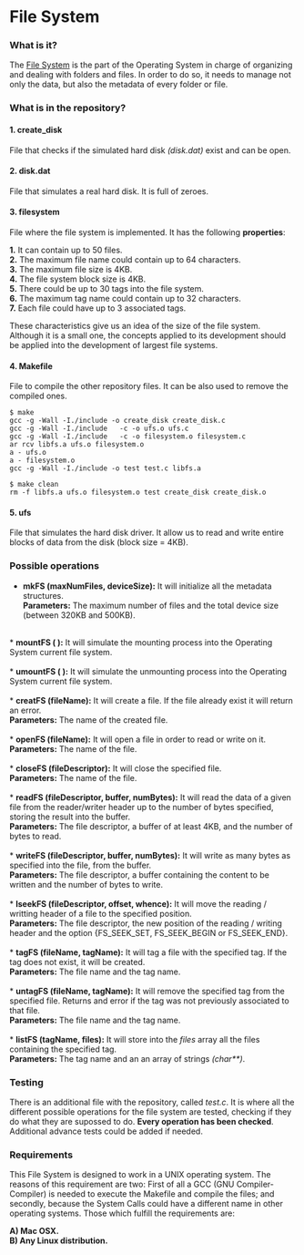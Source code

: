 # File System

### What is it?
The <a href="https://en.wikipedia.org/wiki/File_system">File System</a> is the part of the Operating System in charge of organizing and dealing with folders and files. In order to do so, it needs to manage not only the data, but also the metadata of every folder or file.

### What is in the repository?

#### 1. create_disk
File that checks if the simulated hard disk <i>(disk.dat)</i> exist and can be open.

#### 2. disk.dat
File that simulates a real hard disk. It is full of zeroes.

#### 3. filesystem
File where the file system is implemented. It has the following <b>properties</b>:

<b>1.</b> It can contain up to 50 files.<br>
<b>2.</b> The maximum file name could contain up to 64 characters.<br>
<b>3.</b> The maximum file size is 4KB.<br>
<b>4.</b> The file system block size is 4KB.<br>
<b>5.</b> There could be up to 30 tags into the file system.<br>
<b>6.</b> The maximum tag name could contain up to 32 characters.<br>
<b>7.</b> Each file could have up to 3 associated tags.<br>

These characteristics give us an idea of the size of the file system. Although it is a small one, the concepts applied to its development should be applied into the development of largest file systems.

#### 4. Makefile
File to compile the other repository files. It can be also used to remove the compiled ones.
```shell
$ make
gcc -g -Wall -I./include -o create_disk create_disk.c
gcc -g -Wall -I./include   -c -o ufs.o ufs.c
gcc -g -Wall -I./include   -c -o filesystem.o filesystem.c
ar rcv libfs.a ufs.o filesystem.o
a - ufs.o
a - filesystem.o
gcc -g -Wall -I./include -o test test.c libfs.a
```

```shell
$ make clean 
rm -f libfs.a ufs.o filesystem.o test create_disk create_disk.o
```

#### 5. ufs
File that simulates the hard disk driver. It allow us to read and write entire blocks of data from the disk (block size = 4KB).

### Possible operations

* <b>mkFS (maxNumFiles, deviceSize):</b> It will initialize all the metadata structures.<br>
<b>Parameters:</b> The maximum number of files and the total device size (between 320KB and 500KB).<br>
<br>
* <b>mountFS ( ):</b> It will simulate the mounting process into the Operating System current file system.<br>
<br>
* <b>umountFS ( ):</b> It will simulate the unmounting process into the Operating System current file system.<br>
<br>
* <b>creatFS (fileName):</b> It will create a file. If the file already exist it will return an error.<br>
<b>Parameters:</b> The name of the created file.<br>
<br>
* <b>openFS (fileName):</b> It will open a file in order to read or write on it.<br>
<b>Parameters:</b> The name of the file.<br>
<br>
* <b>closeFS (fileDescriptor):</b> It will close the specified file.<br>
<b>Parameters:</b> The name of the file.<br>
<br>
* <b>readFS (fileDescriptor, buffer, numBytes):</b> It will read the data of a given file from the reader/writer header up to the number of bytes specified, storing the result into the buffer.<br>
<b>Parameters:</b> The file descriptor, a buffer of at least 4KB, and the number of bytes to read.<br>
<br>
* <b>writeFS (fileDescriptor, buffer, numBytes):</b> It will write as many bytes as specified into the file, from the buffer.<br>
<b>Parameters:</b> The file descriptor, a buffer containing the content to be written and the number of bytes to write.<br>
<br>
* <b>lseekFS (fileDescriptor, offset, whence):</b> It will move the reading / writting header of a file to the specified position.<br>
<b>Parameters:</b> The file descriptor, the new position of the reading / writing header and the option {FS_SEEK_SET, FS_SEEK_BEGIN or FS_SEEK_END}.<br>
<br>
* <b>tagFS (fileName, tagName):</b> It will tag a file with the specified tag. If the tag does not exist, it will be created.<br>
<b>Parameters:</b> The file name and the tag name.<br>
<br>
* <b>untagFS (fileName, tagName):</b> It will remove the specified tag from the specified file. Returns and error if the tag was not previously associated to that file.<br>
<b>Parameters:</b> The file name and the tag name.<br>
<br>
* <b>listFS (tagName, files):</b> It will store into the <i>files</i> array all the files containing the specified tag.<br>
<b>Parameters:</b> The tag name and an an array of strings <i>(char**)</i>.


### Testing
There is an additional file with the repository, called <i>test.c</i>. It is where all the different possible operations for the file system are tested, checking if they do what they are supossed to do. <b>Every operation has been checked</b>. Additional advance tests could be added if needed.


### Requirements
This File System is designed to work in a UNIX operating system. The reasons of this requirement are two: First of all a GCC (GNU Compiler-Compiler) is needed to execute the Makefile and compile the files; and secondly, because the System Calls could have a different name in other operating systems. Those which fulfill the requirements are:

<b>A) Mac OSX.</b><br>
<b>B) Any Linux distribution.</b>
